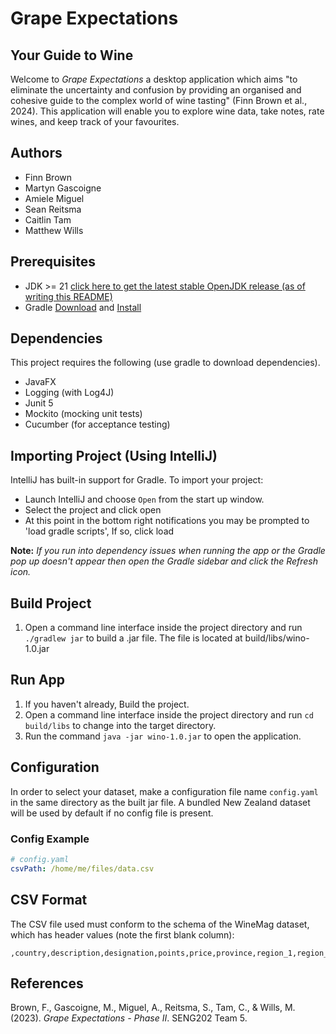 # Grape Expectations
## Your Guide to Wine
Welcome to _Grape Expectations_ a desktop application which aims "to eliminate
the uncertainty and confusion by providing an organised and cohesive guide to the
complex world of wine tasting" (Finn Brown et al., 2024). This application will
enable you to explore wine data, take notes, rate wines, and keep track of your favourites.

## Authors
- Finn Brown
- Martyn Gascoigne
- Amiele Miguel
- Sean Reitsma
- Caitlin Tam
- Matthew Wills

## Prerequisites
- JDK >= 21 [click here to get the latest stable OpenJDK release (as of writing this README)](https://jdk.java.net/)
- Gradle [Download](https://gradle.org/releases/) and [Install](https://gradle.org/install/)


## Dependencies
This project requires the following (use gradle to download dependencies).
- JavaFX
- Logging (with Log4J)
- Junit 5
- Mockito (mocking unit tests)
- Cucumber (for acceptance testing)

## Importing Project (Using IntelliJ)
IntelliJ has built-in support for Gradle. To import your project:

- Launch IntelliJ and choose `Open` from the start up window.
- Select the project and click open
- At this point in the bottom right notifications you may be prompted to 'load gradle scripts', If so, click load

**Note:** *If you run into dependency issues when running the app or the Gradle pop up doesn't appear then open the Gradle sidebar and click the Refresh icon.*

## Build Project 
1. Open a command line interface inside the project directory and run `./gradlew jar` to build a .jar file. 
The file is located at build/libs/wino-1.0.jar

## Run App
1. If you haven't already, Build the project.
2. Open a command line interface inside the project directory and run `cd build/libs` to change into the target directory.
3. Run the command `java -jar wino-1.0.jar` to open the application.

## Configuration
In order to select your dataset, make a configuration file name `config.yaml`
in the same directory as the built jar file. A bundled New Zealand dataset will
be used by default if no config file is present.

### Config Example
```yaml
# config.yaml
csvPath: /home/me/files/data.csv
```

## CSV Format
The CSV file used must conform to the schema of the WineMag dataset, which has
header values (note the first blank column):
```
,country,description,designation,points,price,province,region_1,region_2,taster_name,taster_twitter_handle,title,variety,winery
```

## References
Brown, F., Gascoigne, M., Miguel, A., Reitsma, S., Tam, C., & Wills, M. (2023).
_Grape Expectations - Phase II_. SENG202 Team 5.